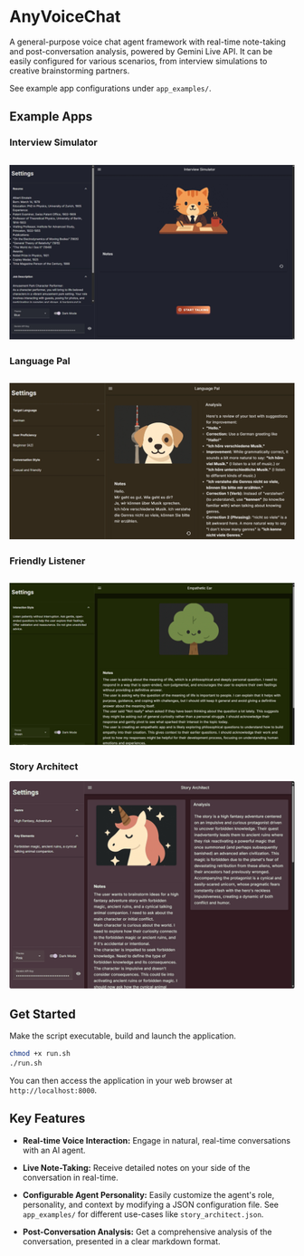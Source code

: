 # AnyVoiceChat
A general-purpose voice chat agent framework with real-time note-taking and post-conversation analysis, powered by Gemini Live API. It can be easily configured for various scenarios, from interview simulations to creative brainstorming partners.  

See example app configurations under `app_examples/`.

## Example Apps  
### Interview Simulator
![2](docs/imgs/app-interview.png)
---
### Language Pal
![1](docs/imgs/app-language.png)  
---
### Friendly Listener
![3](docs/imgs/app-listen.png)   
---  
### Story Architect
![4](docs/imgs/app-story.png)

## Get Started
Make the script executable, build and launch the application.
```bash
chmod +x run.sh
./run.sh
```

You can then access the application in your web browser at `http://localhost:8000`.

## Key Features

- **Real-time Voice Interaction:** Engage in natural, real-time conversations with an AI agent.
    
- **Live Note-Taking:** Receive detailed notes on your side of the conversation in real-time.
    
- **Configurable Agent Personality:** Easily customize the agent's role, personality, and context by modifying a JSON configuration file. See `app_examples/` for different use-cases like `story_architect.json`.

- **Post-Conversation Analysis:** Get a comprehensive analysis of the conversation, presented in a clear markdown format.
    
